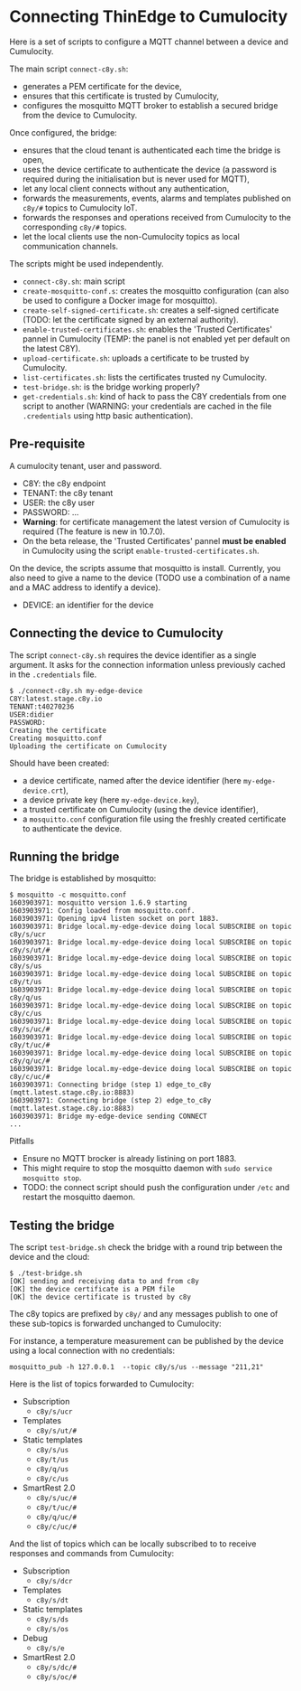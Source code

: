 # Connecting ThinEdge to Cumulocity

Here is a set of scripts to configure a MQTT channel between a device and Cumulocity.

The main script `connect-c8y.sh`:
* generates a PEM certificate for the device,
* ensures that this certificate is trusted by Cumulocity,
* configures the mosquitto MQTT broker to establish a secured bridge from the device to Cumulocity.

Once configured, the bridge:
* ensures that the cloud tenant is authenticated each time the bridge is open,
* uses the device certificate to authenticate the device
  (a password is required during the initialisation but is never used for MQTT),
* let any local client connects without any authentication,
* forwards the measurements, events, alarms and templates published on `c8y/#` topics to Cumulocity IoT.
* forwards the responses and operations received from Cumulocity to the corresponding `c8y/#` topics. 
* let the local clients use the non-Cumulocity topics as local communication channels.

The scripts might be used independently.
* `connect-c8y.sh`: main script
* `create-mosquitto-conf.s`: creates the mosquitto configuration (can also be used to configure a Docker image for mosquitto).
* `create-self-signed-certificate.sh`: creates a self-signed certificate (TODO: let the certificate signed by an external authority).
* `enable-trusted-certificates.sh`: enables the 'Trusted Certificates' pannel in Cumulocity (TEMP: the panel is not enabled yet per default on the latest C8Y).
* `upload-certificate.sh`: uploads a certificate to be trusted by Cumulocity.
* `list-certificates.sh`: lists the certificates trusted ny Cumulocity.
* `test-bridge.sh`: is the bridge working properly?
* `get-credentials.sh`: kind of hack to pass the C8Y credentials from one script to another
  (WARNING: your credentials are cached in the file `.credentials` using http basic authentication).

## Pre-requisite

A cumulocity tenant, user and password.
* C8Y: the c8y endpoint
* TENANT: the c8y tenant
* USER: the c8y user
* PASSWORD: ...
* __Warning__: for certificate management the latest version of Cumulocity is required (The feature is new in 10.7.0).
* On the beta release, the 'Trusted Certificates' pannel __must be enabled__ in Cumulocity using the script `enable-trusted-certificates.sh`.

On the device, the scripts assume that mosquitto is install.
Currently, you also need to give a name to the device
(TODO use a combination of a name and a MAC address to identify a device).
* DEVICE: an identifier for the device

## Connecting the device to Cumulocity

The script `connect-c8y.sh` requires the device identifier as a single argument.
It asks for the connection information unless previously cached in the `.credentials` file.

```
$ ./connect-c8y.sh my-edge-device
C8Y:latest.stage.c8y.io    
TENANT:t40270236
USER:didier
PASSWORD:
Creating the certificate
Creating mosquitto.conf
Uploading the certificate on Cumulocity
```

Should have been created:
* a device certificate, named after the device identifier (here `my-edge-device.crt`),
* a device private key (here `my-edge-device.key`),
* a trusted certificate on Cumulocity (using the device identifier),
* a `mosquitto.conf` configuration file using the freshly created certificate to authenticate the device.

## Running the bridge

The bridge is established by mosquitto:

```
$ mosquitto -c mosquitto.conf
1603903971: mosquitto version 1.6.9 starting
1603903971: Config loaded from mosquitto.conf.
1603903971: Opening ipv4 listen socket on port 1883.
1603903971: Bridge local.my-edge-device doing local SUBSCRIBE on topic c8y/s/ucr
1603903971: Bridge local.my-edge-device doing local SUBSCRIBE on topic c8y/s/ut/#
1603903971: Bridge local.my-edge-device doing local SUBSCRIBE on topic c8y/s/us
1603903971: Bridge local.my-edge-device doing local SUBSCRIBE on topic c8y/t/us
1603903971: Bridge local.my-edge-device doing local SUBSCRIBE on topic c8y/q/us
1603903971: Bridge local.my-edge-device doing local SUBSCRIBE on topic c8y/c/us
1603903971: Bridge local.my-edge-device doing local SUBSCRIBE on topic c8y/s/uc/#
1603903971: Bridge local.my-edge-device doing local SUBSCRIBE on topic c8y/t/uc/#
1603903971: Bridge local.my-edge-device doing local SUBSCRIBE on topic c8y/q/uc/#
1603903971: Bridge local.my-edge-device doing local SUBSCRIBE on topic c8y/c/uc/#
1603903971: Connecting bridge (step 1) edge_to_c8y (mqtt.latest.stage.c8y.io:8883)
1603903971: Connecting bridge (step 2) edge_to_c8y (mqtt.latest.stage.c8y.io:8883)
1603903971: Bridge my-edge-device sending CONNECT
...

```

Pitfalls
* Ensure no MQTT brocker is already listining on port 1883.
* This might require to stop the mosquitto daemon with `sudo service mosquitto stop`.
* TODO: the connect script should push the configuration under `/etc`
  and restart the mosquitto daemon.

## Testing the bridge

The script `test-bridge.sh` check the bridge with a round trip between the device and the cloud:

```
$ ./test-bridge.sh 
[OK] sending and receiving data to and from c8y
[OK] the device certificate is a PEM file
[OK] the device certificate is trusted by c8y
```

The c8y topics are prefixed by `c8y/` and any messages publish to one of these sub-topics is forwarded unchanged to Cumulocity:

For instance, a temperature measurement can be published by the device using a local connection with no credentials:
```
mosquitto_pub -h 127.0.0.1  --topic c8y/s/us --message "211,21"
```

Here is the list of topics forwarded to Cumulocity:
* Subscription
  * `c8y/s/ucr`
* Templates
  * `c8y/s/ut/#`
* Static templates
  * `c8y/s/us`
  * `c8y/t/us`
  * `c8y/q/us`
  * `c8y/c/us`
* SmartRest 2.0
  * `c8y/s/uc/#`
  * `c8y/t/uc/#`
  * `c8y/q/uc/#`
  * `c8y/c/uc/#`

And the list of topics which can be locally subscribed to to receive responses and commands from Cumulocity:
* Subscription
  * `c8y/s/dcr`
* Templates
  * `c8y/s/dt`
* Static templates
  * `c8y/s/ds`
  * `c8y/s/os`
* Debug
  * `c8y/s/e`
* SmartRest 2.0
  * `c8y/s/dc/#`
  * `c8y/s/oc/#`

